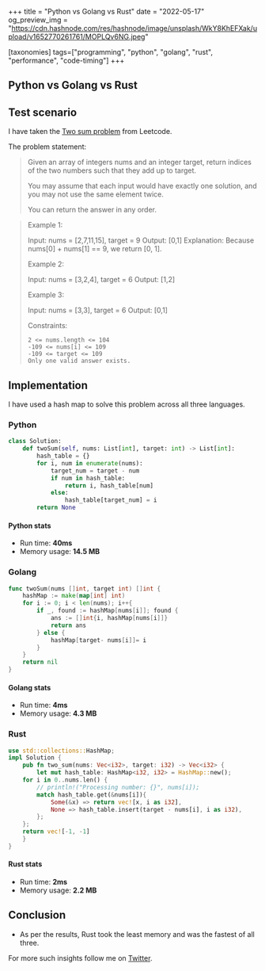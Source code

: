 +++
title = "Python vs Golang vs Rust"
date = "2022-05-17"
og_preview_img = "https://cdn.hashnode.com/res/hashnode/image/unsplash/WkY8KhEFXak/upload/v1652770261761/MOPLQv6NG.jpeg"

[taxonomies]
tags=["programming", "python", "golang", "rust", "performance", "code-timing"]
+++

## Python vs Golang vs Rust

## Test scenario

I have taken the [Two sum problem](https://leetcode.com/problems/two-sum/) from Leetcode.

The problem statement:

> Given an array of integers nums and an integer target, return indices of the two numbers such that they add up to target.
>
> You may assume that each input would have exactly one solution, and you may not use the same element twice.
>
> You can return the answer in any order.

> Example 1:
>
> Input: nums = [2,7,11,15], target = 9
> Output: [0,1]
> Explanation: Because nums[0] + nums[1] == 9, we return [0, 1].
>
> Example 2:
>
> Input: nums = [3,2,4], target = 6
> Output: [1,2]
>
> Example 3:
>
> Input: nums = [3,3], target = 6
> Output: [0,1]
>
> Constraints:
>
>     2 <= nums.length <= 104
>     -109 <= nums[i] <= 109
>     -109 <= target <= 109
>     Only one valid answer exists.

## Implementation

I have used a hash map to solve this problem across all three languages.

### Python

```python
class Solution:
    def twoSum(self, nums: List[int], target: int) -> List[int]:
        hash_table = {}
        for i, num in enumerate(nums):
            target_num = target - num
            if num in hash_table:
                return i, hash_table[num]
            else:
                hash_table[target_num] = i
        return None
```

#### Python stats

- Run time: **40ms**
- Memory usage: **14.5 MB**

### Golang

```Go
func twoSum(nums []int, target int) []int {
    hashMap := make(map[int] int)
    for i := 0; i < len(nums); i++{
        if _, found := hashMap[nums[i]]; found {
            ans := []int{i, hashMap[nums[i]]}
            return ans
        } else {
            hashMap[target- nums[i]]= i
        }
    }
    return nil
}
```

#### Golang stats

- Run time: **4ms**
- Memory usage: **4.3 MB**

### Rust

```rust
use std::collections::HashMap;
impl Solution {
    pub fn two_sum(nums: Vec<i32>, target: i32) -> Vec<i32> {
        let mut hash_table: HashMap<i32, i32> = HashMap::new();
    for i in 0..nums.len() {
        // println!("Processing number: {}", nums[i]);
        match hash_table.get(&nums[i]){
            Some(&x) => return vec![x, i as i32],
            None => hash_table.insert(target - nums[i], i as i32),
        };
    };
    return vec![-1, -1]
    }
}
```

#### Rust stats

- Run time: **2ms**
- Memory usage: **2.2 MB**

## Conclusion

- As per the results, Rust took the least memory and was the fastest of all three.

For more such insights follow me on [Twitter](https://twitter.com/soumendrak_).
